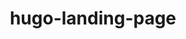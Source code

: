 ---
title: "hugo-landing-page"
description: 'A simple landing page built with Hugo and Tailwind CSS.'
cUrl: "https://awes0me.netlify.app"
weight: 5
---